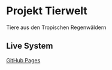 # Projekt Tierwelt
Tiere aus den Tropischen Regenwäldern

## Live System

[GitHub Pages](https://hgurtijr.github.io/projekt-tierwelt/)
